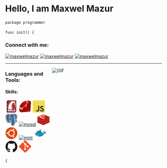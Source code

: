 # Hello, I am Maxwel Mazur 

```golang 
package programmer
 
func init() {
```

<p align="left">
    <h3 align="left">Connect with me:</h3>
    <a href="https://www.linkedin.com/in/maxwel-mazur" target="blank"><img align="center" src="https://cdn.jsdelivr.net/npm/simple-icons@3.0.1/icons/linkedin.svg" alt="maxwelmazur" height="30" width="40" /></a>
    <a href="https://www.instagram.com/maxwelmazur" target="blank"><img align="center" src="https://cdn.jsdelivr.net/npm/simple-icons@3.0.1/icons/instagram.svg" alt="maxwelmazur" height="30" width="40" /></a>
    <a href="https://www.facebook.com/maxwel.buenomazur" target="blank"><img align="center" src="https://cdn.jsdelivr.net/npm/simple-icons@3.0.1/icons/facebook.svg" alt="maxwelmazur" height="30" width="40" /></a>    
</p>

---

<img align="right" alt="GIF" src="https://github.com/marcodotcastro/marcodotcastro/blob/master/code.gif?raw=true" width="70%" height="500px" />

<h3 align="left">Languages and Tools:</h3>
<p align="left">
  <h4 align="left">Skills:</h4>
  <a href="https://stackshare.io/rails" target="_blank"><img src="https://github.com/devicons/devicon/raw/master/icons/rails/rails-original-wordmark.svg" alt="rails" width="40" height="40" /></a>
  <a href="https://stackshare.io/ruby" target="_blank"><img src="https://github.com/devicons/devicon/raw/master/icons/ruby/ruby-original.svg" alt="ruby" width="40" height="40" /></a>
  <a href="https://stackshare.io/javascript" target="_blank"><img src="https://github.com/devicons/devicon/raw/master/icons/javascript/javascript-original.svg" alt="javascript" width="40" height="40" /></a>
  <a href="https://stackshare.io/postgresql" target="_blank"><img src="https://github.com/devicons/devicon/raw/master/icons/postgresql/postgresql-original.svg" alt="postgresql" width="40" height="40" /></a>
  <a href="https://stackshare.io/mysql" target="_blank"><img src="https://icons-for-free.com/iconfiles/png/512/development+logo+mysql+icon-1320184807686758112.png" alt="mysql" width="40" height="40" /></a>
  <a href="https://stackshare.io/redis" target="_blank"><img src="https://github.com/devicons/devicon/raw/master/icons/redis/redis-original.svg" alt="redis" width="40" height="40" /></a>
  <a href="https://stackshare.io/ubuntu" target="_blank"><img src="https://github.com/devicons/devicon/raw/master/icons/ubuntu/ubuntu-plain.svg" alt="ubuntu" width="40" height="40" /></a>
  <a href="https://stackshare.io/mint" target="_blank"><img src="https://www.iconninja.com/files/285/481/159/linux-mint-icon.svg" alt="mint" width="40" height="40" /></a>
  <a href="https://stackshare.io/docker" target="_blank"><img src="https://github.com/devicons/devicon/raw/master/icons/docker/docker-original.svg" alt="docker" width="40" height="40" /></a>
  <a href="https://stackshare.io/github" target="_blank"><img src="https://github.com/devicons/devicon/raw/master/icons/github/github-original.svg" alt="github" width="40" height="40" /></a>
  <a href="https://stackshare.io/git" target="_blank"><img src="https://github.com/devicons/devicon/raw/master/icons/git/git-original.svg" alt="git" width="40" height="40" /></a>
</p>



```golang 
{  
```
